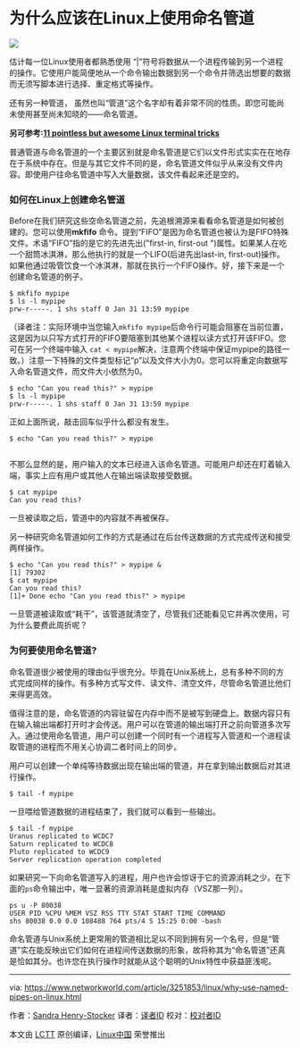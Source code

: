为什么应该在Linux上使用命名管道
======

![](https://images.techhive.com/images/article/2017/05/blue-1845806_1280-100722976-large.jpg)

估计每一位Linux使用者都熟悉使用 “|”符号将数据从一个进程传输到另一个进程的操作。它使用户能简便地从一个命令输出数据到另一个命令并筛选出想要的数据而无须写脚本进行选择、重定格式等操作。

还有另一种管道， 虽然也叫“管道”这个名字却有着非常不同的性质。即您可能尚未使用甚至尚未知晓的——命名管道。

 **另可参考:[11 pointless but awesome Linux terminal tricks][1]**

普通管道与命名管道的一个主要区别就是命名管道是它们以文件形式实实在在地存在于系统中存在。但是与其它文件不同的是，命名管道文件似乎从来没有文件内容。即使用户往命名管道中写入大量数据，该文件看起来还是空的。

### 如何在Linux上创建命名管道

Before在我们研究这些空命名管道之前，先追根溯源来看看命名管道是如何被创建的。您可以使用**mkfifo** 命令。提到“FIFO”是因为命名管道也被认为是FIFO特殊文件。术语“FIFO”指的是它的先进先出("first-in, first-out ")属性。如果某人在吃一个甜筒冰淇淋，那么他执行的就是一个LIFO(后进先出last-in, first-out)操作。如果他通过吸管饮食一个冰淇淋，那就在执行一个FIFO操作。好，接下来是一个创建命名管道的例子。
```
$ mkfifo mypipe
$ ls -l mypipe
prw-r-----. 1 shs staff 0 Jan 31 13:59 mypipe

```

（译者注：实际环境中当您输入`mkfifo mypipe`后命令行可能会阻塞在当前位置，这是因为以只写方式打开的FIFO要阻塞到其他某个进程以读方式打开该FIFO。您可在另一个终端中输入 `cat < mypipe`解决，注意两个终端中保证mypipe的路径一致。）注意一下特殊的文件类型标记“p”以及文件大小为0。您可以将重定向数据写入命名管道文件，而文件大小依然为0。
```
$ echo "Can you read this?" > mypipe
$ ls -l mypipe
prw-r-----. 1 shs staff 0 Jan 31 13:59 mypipe

```

正如上面所说，敲击回车似乎什么都没有发生。
```
$ echo "Can you read this?" > mypipe


```

不那么显然的是，用户输入的文本已经进入该命名管道。可能用户却还在盯着输入端，事实上应有用户或其他人在输出端读取接受数据。
```
$ cat mypipe
Can you read this?

```

一旦被读取之后，管道中的内容就不再被保存。

另一种研究命名管道如何工作的方式是通过在后台传送数据的方式完成传送和接受两样操作。
```
$ echo "Can you read this?" > mypipe &
[1] 79302
$ cat mypipe
Can you read this?
[1]+ Done echo "Can you read this?" > mypipe

```

一旦管道被读取或“耗干”，该管道就清空了，尽管我们还能看见它并再次使用，可为什么要费此周折呢？

### 为何要使用命名管道?

命名管道很少被使用的理由似乎很充分。毕竟在Unix系统上，总有多种不同的方式完成同样的操作。有多种方式写文件、读文件、清空文件，尽管命名管道比他们来得更高效。

值得注意的是，命名管道的内容驻留在内存中而不是被写到硬盘上。数据内容只有在输入输出端都打开时才会传送。用户可以在管道的输出端打开之前向管道多次写入。通过使用命名管道，用户可以创建一个同时有一个进程写入管道和一个进程读取管道的进程而不用关心协调二者时间上的同步。

用户可以创建一个单纯等待数据出现在输出端的管道，并在拿到输出数据后对其进行操作。
```
$ tail -f mypipe

```

一旦喂给管道数据的进程结束了，我们就可以看到一些输出。
```
$ tail -f mypipe
Uranus replicated to WCDC7
Saturn replicated to WCDC8
Pluto replicated to WCDC9
Server replication operation completed

```

如果研究一下向命名管道写入的进程，用户也许会惊讶于它的资源消耗之少。在下面的`ps`命令输出中，唯一显著的资源消耗是虚拟内存（VSZ那一列）。
```
ps u -P 80038
USER PID %CPU %MEM VSZ RSS TTY STAT START TIME COMMAND
shs 80038 0.0 0.0 108488 764 pts/4 S 15:25 0:00 -bash

```

命名管道与Unix系统上更常用的管道相比足以不同到拥有另一个名号，但是“管道”实在能反映出它们如何在进程间传送数据的形象，故将称其为“命名管道”还真是恰如其分。也许您在执行操作时就能从这个聪明的Unix特性中获益匪浅呢。

--------------------------------------------------------------------------------

via: https://www.networkworld.com/article/3251853/linux/why-use-named-pipes-on-linux.html

作者：[Sandra Henry-Stocker][a]
译者：[译者ID](https://github.com/YPBlib)
校对：[校对者ID](https://github.com/校对者ID)

本文由 [LCTT](https://github.com/LCTT/TranslateProject) 原创编译，[Linux中国](https://linux.cn/) 荣誉推出

[a]:https://www.networkworld.com/author/Sandra-Henry_Stocker/
[1]:http://www.networkworld.com/article/2926630/linux/11-pointless-but-awesome-linux-terminal-tricks.html#tk.nww-fsb
